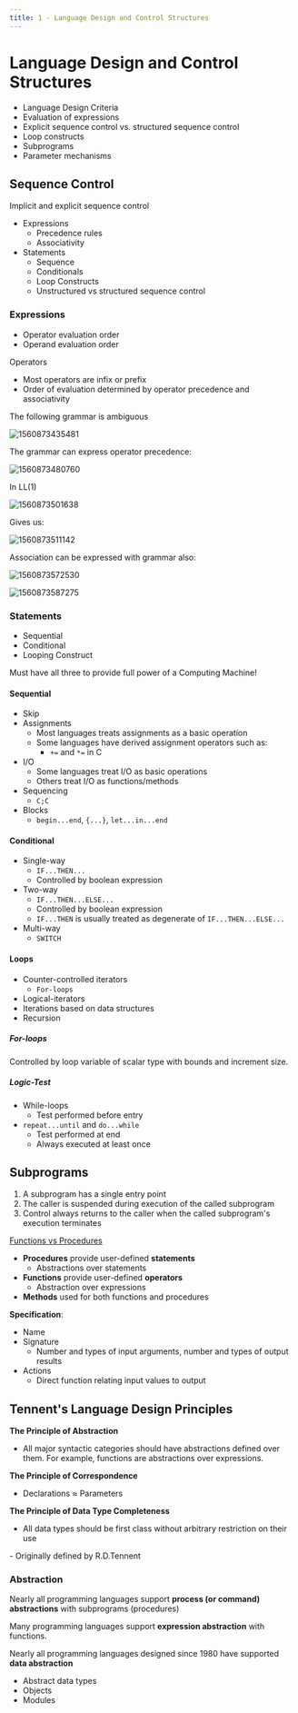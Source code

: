 ```yaml
---
title: 1 - Language Design and Control Structures
---
```


# Language Design and Control Structures

* Language Design Criteria
* Evaluation of expressions
* Explicit sequence control vs. structured sequence control
* Loop constructs
* Subprograms
* Parameter mechanisms





## Sequence Control

Implicit and explicit sequence control

* Expressions
    * Precedence rules
    * Associativity
* Statements
    * Sequence
    * Conditionals
    * Loop Constructs
    * Unstructured vs structured sequence control



### Expressions

* Operator evaluation order
* Operand evaluation order

Operators

* Most operators are infix or prefix
* Order of evaluation determined by operator precedence and associativity

 

The following grammar is ambiguous

![1560873435481](images/1-language-design-and-control-structures/1560873435481.png)

The grammar can express operator precedence:

![1560873480760](images/1-language-design-and-control-structures/1560873480760.png)

In LL(1)

![1560873501638](images/1-language-design-and-control-structures/1560873501638.png)

Gives us:

![1560873511142](images/1-language-design-and-control-structures/1560873511142.png)

Association can be expressed with grammar also:

![1560873572530](images/1-language-design-and-control-structures/1560873572530.png)

![1560873587275](images/1-language-design-and-control-structures/1560873587275.png)



### Statements

* Sequential
* Conditional
* Looping Construct

Must have all three to provide full power of a Computing Machine!

#### Sequential

* Skip
* Assignments
    * Most languages treats assignments as a basic operation
    * Some languages have derived assignment operators such as:
        * `+=` and `*=` in C
* I/O
    * Some languages treat I/O as basic operations
    * Others treat I/O as functions/methods
* Sequencing
    * `C;C`
* Blocks
    * `begin...end`, `{...}`, `let...in...end`

#### Conditional

* Single-way
    * `IF...THEN...`
    * Controlled by boolean expression
* Two-way
    * `IF...THEN...ELSE...`
    * Controlled by boolean expression
    * `IF...THEN` is usually treated as degenerate of `IF...THEN...ELSE...`
* Multi-way
    * `SWITCH`

#### Loops

* Counter-controlled iterators
    * `For-loops`
* Logical-iterators
* Iterations based on data structures
* Recursion



##### For-loops

Controlled by loop variable of scalar type with bounds and increment size.

##### Logic-Test

* While-loops
    * Test performed before entry
* `repeat...until` and `do...while`
    * Test performed at end
    * Always executed at least once



## Subprograms

1. A subprogram has a single entry point
2. The caller is suspended during execution of the called subprogram
3. Control always returns to the caller when the called subprogram's execution terminates

<u>Functions vs Procedures</u>

* **Procedures** provide user-defined **statements**
    * Abstractions over statements
* **Functions** provide user-defined **operators**
    * Abstraction over expressions
* **Methods** used for both functions and procedures



**Specification**:

* Name
* Signature
    * Number and types of input arguments, number and types of output results
* Actions
    * Direct function relating input values to output





## Tennent's Language Design Principles

**The Principle of Abstraction**

* All major syntactic categories should have abstractions defined over them.
    For example, functions are abstractions over expressions.

**The Principle of Correspondence**

* Declarations $\approx$ Parameters

**The Principle of Data Type Completeness**

* All data types should be first class without arbitrary restriction on their use



\- Originally defined by R.D.Tennent



### Abstraction

Nearly all programming languages support **process (or command) abstractions** with subprograms (procedures)

Many programming languages support **expression abstraction** with functions.

Nearly all programming languages designed since 1980 have supported **data abstraction**

* Abstract data types
* Objects
* Modules

